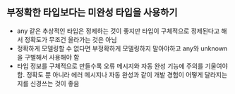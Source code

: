 ## 부정확한 타입보다는 미완성 타입을 사용하기

- any 같은 추상적인 타입은 정제하는 것이 좋지만 타입이 구체적으로 정제된다고 해서 정확도가 무조건 올라가는 것은 아님
- 정확하게 모델링할 수 없다면 부정확하게 모델링하지 말아야하고 any와 unknown을 구별해서 사용해야 함
- 타입 정보를 구체적으로 만들수록 오류 메시지와 자동 완성 기능에 주의를 기울여야 함. 정확도 뿐 아니라 에러 메시지나 자동 완성과 같이 개발 경험이 어떻게 달라지는지를 신경쓰는 것이 좋음
